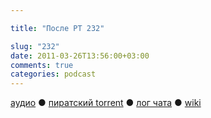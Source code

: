 ```yaml
---

title: "После РТ 232"

slug: "232"
date: 2011-03-26T13:56:00+03:00
comments: true
categories: podcast
---
```

[аудио](http://cdn.radio-t.com/rt232post.mp3) ● [пиратский torrent](http://pirates.radio-t.com/torrents/rt232post.mp3.torrent) ● [лог чата](http://chat.radio-t.com/logs/radio-t-232.html) ● [wiki](http://wiki.radio-t.com/%D0%9F%D0%BE%D1%81%D0%BB%D0%B5_%D0%A0%D0%A2_232)<audio src="http://cdn.radio-t.com/rt232post.mp3" preload="none">
